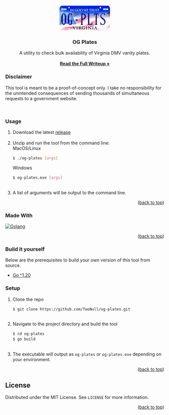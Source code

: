 <br />
<div align="center">
  <a href="https://github.com/twonull/og-plates">
    <img src="https://raw.githubusercontent.com/TwoNull/og-plates/main/icon.png" alt="" width="160" height="80">
  </a>

<h3 align="center">OG Plates</h3>
  <p align="center">
    A utility to check bulk availability of Virginia DMV vanity plates.
    <br />
    <br />
    <a href="https://nullptrs.co/" target="_blank" rel="noopener noreferrer"><strong>Read the Full Writeup »</strong></a>
    <br />
  </p>
</div>


### Disclaimer

This tool is meant to be a proof-of-concept only. I take no responsibility for the unintended consequences of sending thousands of simultaneous requests to a government website.

<br />

### Usage

1. Download the latest [release](https://github.com/TwoNull/og-plates/releases/tag/Major)
   <br />
   <br />
2. Unzip and run the tool from the command line:
   \
   MacOS/Linux
   ```sh
   $ ./og-plates [args]
   ```
   Windows
   ```bash
   $ og-plates.exe [args]
   ```
   <br />
3. A list of arguments will be output to the command line.

<p align="right">(<a href="#readme-top">back to top</a>)</p>



### Made With

[![Golang][Golang]][Go-url]

<p align="right">(<a href="#readme-top">back to top</a>)</p>

### Build it yourself

Below are the prerequisites to build your own version of this tool from source.
* [Go ^1.20](https://go.dev/dl/)

### Setup

1. Clone the repo
   ```sh
   $ git clone https://github.com/TwoNull/og-plates.git
   ```
   <br />
2. Navigate to the project directory and build the tool
   ```sh
   $ cd og-plates
   $ go build
   ```
   <br />
3. The executable will output as `og-plates` or `og-plates.exe` depending on your environment.

<p align="right">(<a href="#readme-top">back to top</a>)</p>


<!-- LICENSE -->
## License

Distributed under the MIT License. See `LICENSE` for more information.

<p align="right">(<a href="#readme-top">back to top</a>)</p>


<!-- MARKDOWN LINKS & IMAGES -->
[Golang]: https://shields.io/badge/Golang-5DC9E2?style=for-the-badge&logo=Go&logoColor=FFF
[Go-url]: https://go.dev/
